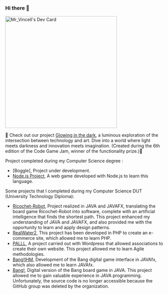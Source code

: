 ### Hi there 👋

<a href="https://app.daily.dev/mrvincell"><img src="https://api.daily.dev/devcards/v2/0AIBUfx28MljkXLQsqnje.png?r=ojs&type=default" width="356" alt="Mr_Vincell's Dev Card"/></a>

🌟 Check out our project [Glowing in the dark]([https://github.com/Maelis-Rakowski/Glowing-in-the-dark](https://rakowskimaelis.itch.io/glowing-in-the-dark)), a luminous exploration of the intersection between technology and art. Dive into a world where light meets darkness and innovation meets imagination. (Created during the 6th edition of the Code Game Jam, winner of the functionality prize.)🌟

Project completed during my Computer Science degree : 
- [Boggle], Project under development.
- [Node.js Project](https://github.com/vincent-bernardon/projet_web), A web game developed with Node.js to learn this language.


Some projects that I completed during my Computer Science DUT (University Technology Diploma):
- [Ricochet-Robot](https://github.com/vincent-bernardon/Ricochet-Robot), Project realized in JAVA and JAVAFX, translating the board game Ricochet-Robot into software, complete with an artificial intelligence that finds the shortest path. This project enhanced my understanding of JAVA and JAVAFX, and also provided me with the opportunity to learn and apply design patterns.
- [RealWater2](https://github.com/vincent-bernardon/RealWater2), This project has been developed in PHP to create an e-commerce site, which allowed me to learn PHP.
- [PALLL](https://webinfo.iutmontp.univ-montp2.fr/~lemeyeurr/wordpress/), A project carried out with Wordpress that allowed associations to create their own website. This project allowed me to learn Agile methodologies.
- [Bang!IHM](https://github.com/IUTInfoMontp-M2105/projetihm-BernardonBravoBurnichonGregoire), Development of the Bang digital game interface in JAVAfx, which also allowed me to learn JAVAfx.
- [Bang!](https://github.com/IUTInfoMontp-M2103/projetbang-bernardonburnichonbravogregoire), Digital version of the Bang board game in JAVA. This project allowed me to gain valuable experience in JAVA programming. Unfortunately, the source code is no longer accessible because the GitHub group was deleted by the organization.

<!--
**vincent-bernardon/vincent-bernardon** is a ✨ _special_ ✨ repository because its `README.md` (this file) appears on your GitHub profile.

Here are some ideas to get you started:

- 🔭 I’m currently working on ...
- 🌱 I’m currently learning ...
- 👯 I’m looking to collaborate on ...
- 🤔 I’m looking for help with ...
- 💬 Ask me about ...
- 📫 How to reach me: ...
- 😄 Pronouns: ...
- ⚡ Fun fact: ...
-->
